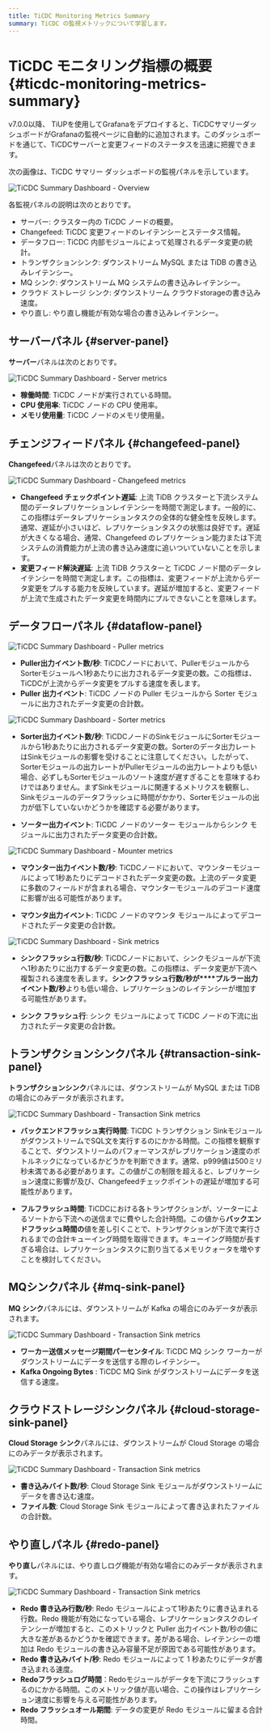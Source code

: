 ```yaml
---
title: TiCDC Monitoring Metrics Summary
summary: TiCDC の監視メトリックについて学習します。
---
```


# TiCDC モニタリング指標の概要 {#ticdc-monitoring-metrics-summary}

v7.0.0以降、 TiUPを使用してGrafanaをデプロイすると、TiCDCサマリーダッシュボードがGrafanaの監視ページに自動的に追加されます。このダッシュボードを通じて、TiCDCサーバーと変更フィードのステータスを迅速に把握できます。

次の画像は、TiCDC サマリー ダッシュボードの監視パネルを示しています。

![TiCDC Summary Dashboard - Overview](https://docs-download.pingcap.com/media/images/docs/ticdc/ticdc-summary-monitor.png)

各監視パネルの説明は次のとおりです。

-   サーバー: クラスター内の TiCDC ノードの概要。
-   Changefeed: TiCDC 変更フィードのレイテンシーとステータス情報。
-   データフロー: TiCDC 内部モジュールによって処理されるデータ変更の統計。
-   トランザクションシンク: ダウンストリーム MySQL または TiDB の書き込みレイテンシー。
-   MQ シンク: ダウンストリーム MQ システムの書き込みレイテンシー。
-   クラウド ストレージ シンク: ダウンストリーム クラウドstorageの書き込み速度。
-   やり直し: やり直し機能が有効な場合の書き込みレイテンシー。

## サーバーパネル {#server-panel}

**サーバー**パネルは次のとおりです。

![TiCDC Summary Dashboard - Server metrics](https://docs-download.pingcap.com/media/images/docs/ticdc/ticdc-summary-monitor-server.png)

-   **稼働時間**: TiCDC ノードが実行されている時間。
-   **CPU 使用率**: TiCDC ノードの CPU 使用率。
-   **メモリ使用量**: TiCDC ノードのメモリ使用量。

## チェンジフィードパネル {#changefeed-panel}

**Changefeed**パネルは次のとおりです。

![TiCDC Summary Dashboard - Changefeed metrics](https://docs-download.pingcap.com/media/images/docs/ticdc/ticdc-summary-monitor-changefeed.png)

-   **Changefeed チェックポイント遅延**: 上流 TiDB クラスターと下流システム間のデータレプリケーションレイテンシーを時間で測定します。一般的に、この指標はデータレプリケーションタスクの全体的な健全性を反映します。通常、遅延が小さいほど、レプリケーションタスクの状態は良好です。遅延が大きくなる場合、通常、Changefeed のレプリケーション能力または下流システムの消費能力が上流の書き込み速度に追いついていないことを示します。
-   **変更フィード解決遅延**: 上流 TiDB クラスターと TiCDC ノード間のデータレイテンシーを時間で測定します。この指標は、変更フィードが上流からデータ変更をプルする能力を反映しています。遅延が増加すると、変更フィードが上流で生成されたデータ変更を時間内にプルできないことを意味します。

## データフローパネル {#dataflow-panel}

![TiCDC Summary Dashboard - Puller metrics](https://docs-download.pingcap.com/media/images/docs/ticdc/ticdc-summary-monitor-dataflow-puller.png)

-   **Puller出力イベント数/秒**: TiCDCノードにおいて、PullerモジュールからSorterモジュールへ1秒あたりに出力されるデータ変更の数。この指標は、TiCDCが上流からデータ変更をプルする速度を表します。
-   **Puller 出力イベント**: TiCDC ノードの Puller モジュールから Sorter モジュールに出力されたデータ変更の合計数。

![TiCDC Summary Dashboard - Sorter metrics](https://docs-download.pingcap.com/media/images/docs/ticdc/ticdc-summary-monitor-dataflow-sorter.png)

-   **Sorter出力イベント数/秒**: TiCDCノードのSinkモジュールにSorterモジュールから1秒あたりに出力されるデータ変更の数。Sorterのデータ出力レートはSinkモジュールの影響を受けることに注意してください。したがって、Sorterモジュールの出力レートがPullerモジュールの出力レートよりも低い場合、必ずしもSorterモジュールのソート速度が遅すぎることを意味するわけではありません。まずSinkモジュールに関連するメトリクスを観察し、Sinkモジュールのデータフラッシュに時間がかかり、Sorterモジュールの出力が低下していないかどうかを確認する必要があります。

-   **ソーター出力イベント**: TiCDC ノードのソーター モジュールからシンク モジュールに出力されたデータ変更の合計数。

![TiCDC Summary Dashboard - Mounter metrics](https://docs-download.pingcap.com/media/images/docs/ticdc/ticdc-summary-monitor-dataflow-mounter.png)

-   **マウンター出力イベント数/秒**: TiCDCノードにおいて、マウンターモジュールによって1秒あたりにデコードされたデータ変更の数。上流のデータ変更に多数のフィールドが含まれる場合、マウンターモジュールのデコード速度に影響が出る可能性があります。

-   **マウンタ出力イベント**: TiCDC ノードのマウンタ モジュールによってデコードされたデータ変更の合計数。

![TiCDC Summary Dashboard - Sink metrics](https://docs-download.pingcap.com/media/images/docs/ticdc/ticdc-summary-monitor-dataflow-sink.png)

-   **シンクフラッシュ行数/秒**: TiCDCノードにおいて、シンクモジュールが下流へ1秒あたりに出力するデータ変更の数。この指標は、データ変更が下流へ複製される速度を表します。**シンクフラッシュ行数/秒が****プルラー出力イベント数/秒**よりも低い場合、レプリケーションのレイテンシーが増加する可能性があります。

-   **シンク フラッシュ行**: シンク モジュールによって TiCDC ノードの下流に出力されたデータ変更の合計数。

## トランザクションシンクパネル {#transaction-sink-panel}

**トランザクションシンク**パネルには、ダウンストリームが MySQL または TiDB の場合にのみデータが表示されます。

![TiCDC Summary Dashboard - Transaction Sink metrics](https://docs-download.pingcap.com/media/images/docs/ticdc/ticdc-summary-monitor-transaction-sink.png)

-   **バックエンドフラッシュ実行時間**: TiCDC トランザクション SinkモジュールがダウンストリームでSQL文を実行するのにかかる時間。この指標を観察することで、ダウンストリームのパフォーマンスがレプリケーション速度のボトルネックになっているかどうかを判断できます。通常、p999値は500ミリ秒未満である必要があります。この値がこの制限を超えると、レプリケーション速度に影響が及び、Changefeedチェックポイントの遅延が増加する可能性があります。

-   **フルフラッシュ時間**: TiCDCにおける各トランザクションが、ソーターによるソートから下流への送信までに費やした合計時間。この値から**バックエンドフラッシュ時間の**値を差し引くことで、トランザクションが下流で実行されるまでの合計キューイング時間を取得できます。キューイング時間が長すぎる場合は、レプリケーションタスクに割り当てるメモリクォータを増やすことを検討してください。

## MQシンクパネル {#mq-sink-panel}

**MQ シンク**パネルには、ダウンストリームが Kafka の場合にのみデータが表示されます。

![TiCDC Summary Dashboard - Transaction Sink metrics](https://docs-download.pingcap.com/media/images/docs/ticdc/ticdc-summary-monitor-mq-sink.png)

-   **ワーカー送信メッセージ期間パーセンタイル**: TiCDC MQ シンク ワーカーがダウンストリームにデータを送信する際のレイテンシー。
-   **Kafka Ongoing Bytes** : TiCDC MQ Sink がダウンストリームにデータを送信する速度。

## クラウドストレージシンクパネル {#cloud-storage-sink-panel}

**Cloud Storage シンク**パネルには、ダウンストリームが Cloud Storage の場合にのみデータが表示されます。

![TiCDC Summary Dashboard - Transaction Sink metrics](https://docs-download.pingcap.com/media/images/docs/ticdc/ticdc-summary-monitor-cloud-storage.png)

-   **書き込みバイト数/秒**: Cloud Storage Sink モジュールがダウンストリームにデータを書き込む速度。
-   **ファイル数**: Cloud Storage Sink モジュールによって書き込まれたファイルの合計数。

## やり直しパネル {#redo-panel}

**やり直し**パネルには、やり直しログ機能が有効な場合にのみデータが表示されます。

![TiCDC Summary Dashboard - Transaction Sink metrics](https://docs-download.pingcap.com/media/images/docs/ticdc/ticdc-summary-monitor-redo.png)

-   **Redo 書き込み行数/秒**: Redo モジュールによって1秒あたりに書き込まれる行数。Redo 機能が有効になっている場合、レプリケーションタスクのレイテンシーが増加すると、このメトリックと Puller 出力イベント数/秒の値に大きな差があるかどうかを確認できます。差がある場合、レイテンシーの増加は Redo モジュールの書き込み容量不足が原因である可能性があります。
-   **Redo 書き込みバイト/秒**: Redo モジュールによって 1 秒あたりにデータが書き込まれる速度。
-   **Redoフラッシュログ時間**：Redoモジュールがデータを下流にフラッシュするのにかかる時間。このメトリック値が高い場合、この操作はレプリケーション速度に影響を与える可能性があります。
-   **Redo フラッシュオール期間**: データの変更が Redo モジュールに留まる合計時間。
